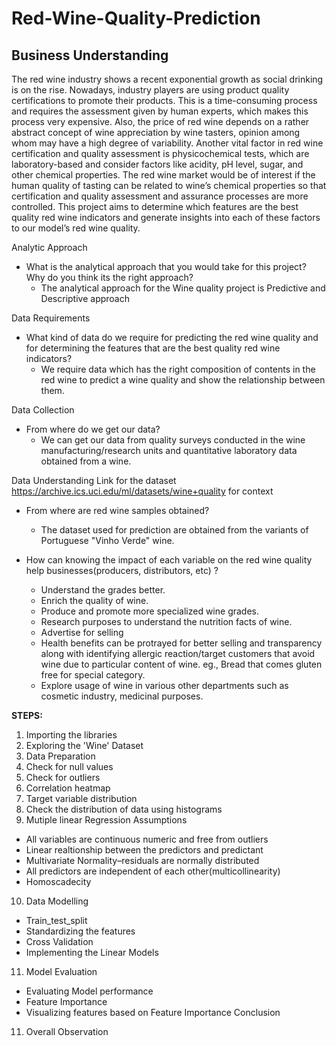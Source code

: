 # Red-Wine-Quality-Prediction
## Business Understanding
The red wine industry shows a recent exponential growth as social drinking is on the rise. Nowadays, industry players are using product quality certifications to promote their products. This is a time-consuming process and requires the assessment given by human experts, which makes this process very expensive. Also, the price of red wine depends on a rather abstract concept of wine appreciation by wine tasters, opinion among whom may have a high degree of variability. Another vital factor in red wine certification and quality assessment is physicochemical tests, which are laboratory-based and consider factors like acidity, pH level, sugar, and other chemical properties. The red wine market would be of interest if the human quality of tasting can be related to wine’s chemical properties so that certification and quality assessment and assurance processes are more controlled. This project aims to determine which features are the best quality red wine indicators and generate insights into each of these factors to our model’s red wine quality.

Analytic Approach
- What is the analytical approach that you would take for this project? Why do you think its the right approach?
  - The analytical approach for the Wine quality project is Predictive and Descriptive approach

Data Requirements
- What kind of data do we require for predicting the red wine quality and for determining the features that are the best quality red wine indicators?
  - We require data which has the right composition of contents in the red wine to predict a wine quality and show the relationship between them.

Data Collection
- From where do we get our data?
  - We can get our data from quality surveys conducted in the wine manufacturing/research units and quantitative laboratory data obtained from a wine.

Data Understanding
Link for the dataset https://archive.ics.uci.edu/ml/datasets/wine+quality for context
- From where are red wine samples obtained?
  - The dataset used for prediction are obtained from the variants of Portuguese "Vinho Verde" wine.
  
- How can knowing the impact of each variable on the red wine quality help businesses(producers, distributors, etc) ?
  - Understand the grades better.
  - Enrich the quality of wine.
  - Produce and promote more specialized wine grades.
  - Research purposes to understand the nutrition facts of wine.
  - Advertise for selling
  - Health benefits can be protrayed for better selling and transparency along with identifying allergic reaction/target customers that avoid wine due to particular content of wine. eg., Bread that comes gluten free for special category.
  - Explore usage of wine in various other departments such as cosmetic industry, medicinal purposes.

<b>STEPS:</b>
1. Importing the libraries 
2. Exploring the 'Wine' Dataset 
3. Data Preparation
4. Check for null values 
5. Check for outliers
6. Correlation heatmap 
7. Target variable distribution
8. Check the distribution of data using histograms
9. Mutiple linear Regression Assumptions
  - All variables are continuous numeric and free from outliers
  - Linear realtionship between the predictors and predictant
  - Multivariate Normality–residuals are normally distributed
  - All predictors are independent of each other(multicollinearity)
  - Homoscadecity
10. Data Modelling
  - Train_test_split
  - Standardizing the features
  - Cross Validation
  - Implementing the Linear Models
11. Model Evaluation
  - Evaluating Model performance
  - Feature Importance
  - Visualizing features based on Feature Importance
Conclusion 
11. Overall Observation
